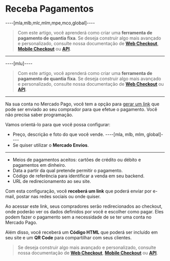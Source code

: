 # Receba Pagamentos


----[mla,mlb,mlc,mlm,mpe,mco,global]----
> Com este artigo, você aprenderá como criar uma **ferramenta de pagamento de quantia fixa**. Se deseja construir algo mais avançado e personalizado, consulte nossa documentação de **[Web Checkout](/guides/payments/web-checkout/introduction.es.md)**, **[Mobile Checkout](/guides/payments/mobile-checkout/introduction.es.md)** ou **[API](/guides/payments/api/introduction.es.md)**.
------------

----[mlu]----
> Com este artigo, você aprenderá como criar uma **ferramenta de pagamento de quantia fixa**. Se deseja construir algo mais avançado e personalizado, consulte nossa documentação de **[Web Checkout](/guides/payments/web-checkout/introduction.es.md)** ou **[API](/guides/payments/api/introduction.es.md)**.
------------

Na sua conta no Mercado Pago, você tem a opção para [gerar um link](https://www.mercadopago.com.ar/tools/create) que pode ser enviado ao seu comprador para que efetue o pagamento. Você não precisa saber programação.

Vamos orientá-lo para que você possa configurar:
*	Preço, descrição e foto do que você vende.
----[mla, mlb, mlm, global]----
*	Se quiser utilizar o **Mercado Envios**.
------------
*	Meios de pagamentos aceitos: cartões de crédito ou débito e pagamentos em dinheiro.
*	Data a partir da qual pretende permitir o pagamento.
*	Código de referência para identificar a venda em seu backend.
*	URL de redirecionamento ao seu site.

Com esta configuração, você **receberá um link** que poderá enviar por e-mail, postar nas redes sociais ou onde quiser.

Ao acessar este link, seus compradores serão redirecionados ao checkout, onde poderão ver os dados definidos por você e escolher como pagar. Eles podem fazer o pagamento sem a necessidade de se ter uma conta no Mercado Pago.

Além disso, você receberá um **Código HTML** que poderá ser incluído em seu site e um **QR Code** para compartilhar com seus clientes.

>Se deseja construir algo mais avançado e personalizado, consulte nossa documentação de **[Web Checkout](/guides/payments/web-checkout/introduction.pt.md)**, **[Mobile Checkout](/guides/payments/mobile-checkout/introduction.pt.md)** ou **[API](/guides/payments/api/introduction.pt.md)**.
